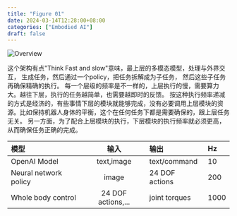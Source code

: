```yaml
---
title: "Figure 01"
date: 2024-03-14T12:28:00+08:00
categories: ["Embodied AI"]
draft: false
---
```



![Overview](/posts/2024/figure/pic01.jpeg)


这个架构有点"Think Fast and slow"意味，最上层的多模态模型，处理与外界交互，
生成任务，然后通过一个policy，把任务拆解成为子任务，
然后这些子任务再确保精确的执行。
每一个层级的频率是不一样的，上层执行的慢，需要算力大。越往下层，执行的任务越简单，也需要越即时的反馈。
按这种执行频率递减的方式是经济的，有些事情下层的模块就能够完成，没有必要调用上层模块的资源。比如保持机器人身体的平衡，这个在任何任务下都是需要确保的，跟上层任务无关。
另一方面，为了配合上层模块的执行，下层模块的执行频率就必须更高，从而确保任务正确的完成。


|模型|输入|输出|Hz|
|:-|:-:|:-|:-|
| OpenAI Model               |text,image  |text/command|10|
| Neural network policy      |image       |24 DOF actions |200|
|Whole body control|24 DOF actions,... |joint torques|1000|




